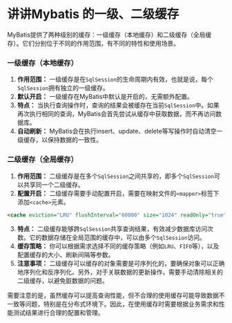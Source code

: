 # 讲讲Mybatis 的一级、二级缓存

MyBatis提供了两种级别的缓存：一级缓存（本地缓存）和二级缓存（全局缓存）。它们分别位于不同的作用范围，有不同的特性和使用场景。

### 一级缓存（本地缓存）

1. **作用范围：** 一级缓存是在`SqlSession`的生命周期内有效，也就是说，每个`SqlSession`拥有独立的一级缓存。
2. **默认开启：** 一级缓存在MyBatis中默认是开启的，无需额外配置。
3. **特点：** 当执行查询操作时，查询的结果会被缓存在当前`SqlSession`中。如果再次执行相同的查询，MyBatis会首先尝试从缓存中获取数据，而不再访问数据库。
4. **自动刷新：** MyBatis会在执行insert、update、delete等写操作时自动清空一级缓存，以保持数据的一致性。

### 二级缓存（全局缓存）

1. **作用范围：** 二级缓存是在多个`SqlSession`之间共享的，即多个`SqlSession`可以共享同一个二级缓存。
2. **配置开启：** 二级缓存需要手动配置开启，需要在映射文件的`<mapper>`标签下添加`<cache>`元素。

```xml
<cache eviction="LRU" flushInterval="60000" size="1024" readOnly="true"/>
```

3. **特点：** 二级缓存能够跨`SqlSession`共享查询结果，有效减少数据库访问次数。它的数据存储在全局范围的缓存中，可以由多个`SqlSession`访问。
4. **缓存策略：** 你可以根据需求选择不同的缓存策略（例如`LRU`、`FIFO`等），以及配置缓存的大小、刷新间隔等参数。
5. **注意事项：** 二级缓存可以缓存的对象需要是可序列化的，要确保对象可以正确地序列化和反序列化。另外，对于关联数据的更新操作，需要手动清除相关的二级缓存，以避免脏数据的问题。

需要注意的是，虽然缓存可以提高查询性能，但不合理的使用缓存可能导致数据不一致等问题，特别是在分布式环境下。因此，在使用缓存时需要根据业务需求和性能测试结果进行合理的配置和管理。
